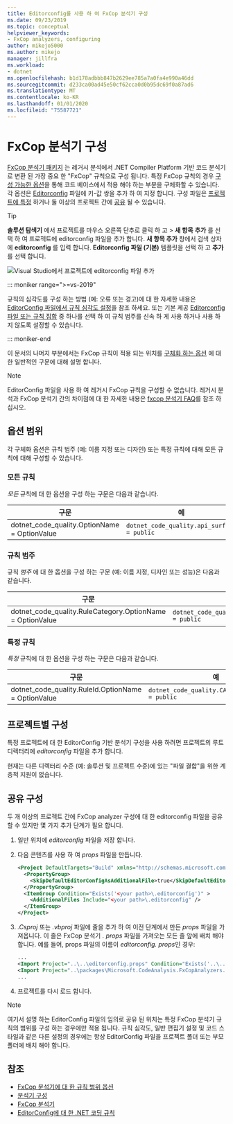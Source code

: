 ```yaml
---
title: Editorconfig를 사용 하 여 FxCop 분석기 구성
ms.date: 09/23/2019
ms.topic: conceptual
helpviewer_keywords:
- FxCop analyzers, configuring
author: mikejo5000
ms.author: mikejo
manager: jillfra
ms.workload:
- dotnet
ms.openlocfilehash: b1d178adbbb847b2629ee785a7a0fa4e990a46dd
ms.sourcegitcommit: d233ca00ad45e50cf62cca0d0b95dc69f0a87ad6
ms.translationtype: MT
ms.contentlocale: ko-KR
ms.lasthandoff: 01/01/2020
ms.locfileid: "75587721"
---
```

# <a name="configure-fxcop-analyzers"></a>FxCop 분석기 구성

[FxCop 분석기 패키지](install-fxcop-analyzers.md) 는 레거시 분석에서 .NET Compiler Platform 기반 코드 분석기로 변환 된 가장 중요 한 "FxCop" 규칙으로 구성 됩니다. 특정 FxCop 규칙의 경우 [구성 가능한 옵션](fxcop-analyzer-options.md)을 통해 코드 베이스에서 적용 해야 하는 부분을 구체화할 수 있습니다. 각 옵션은 [Editorconfig](https://editorconfig.org) 파일에 키-값 쌍을 추가 하 여 지정 합니다. 구성 파일은 [프로젝트에 특정](#per-project-configuration) 하거나 둘 이상의 프로젝트 간에 [공유](#shared-configuration) 될 수 있습니다.

> [!TIP]
> **솔루션 탐색기** 에서 프로젝트를 마우스 오른쪽 단추로 클릭 하 고 > **새 항목** **추가** 를 선택 하 여 프로젝트에 editorconfig 파일을 추가 합니다. **새 항목 추가** 창에서 검색 상자에 **editorconfig** 를 입력 합니다. **Editorconfig 파일 (기본)** 템플릿을 선택 하 고 **추가**를 선택 합니다.
>
> ![Visual Studio에서 프로젝트에 editorconfig 파일 추가](media/add-editorconfig-file.png)

::: moniker range=">=vs-2019"

규칙의 심각도를 구성 하는 방법 (예: 오류 또는 경고)에 대 한 자세한 내용은 [EditorConfig 파일에서 규칙 심각도 설정](use-roslyn-analyzers.md#set-rule-severity-in-an-editorconfig-file)을 참조 하세요. 또는 기본 제공 [Editorconfig 파일 또는 규칙 집합](analyzer-rule-sets.md) 중 하나를 선택 하 여 규칙 범주를 신속 하 게 사용 하거나 사용 하지 않도록 설정할 수 있습니다.

::: moniker-end

이 문서의 나머지 부분에서는 FxCop 규칙이 적용 되는 위치를 [구체화 하는 옵션](fxcop-analyzer-options.md) 에 대 한 일반적인 구문에 대해 설명 합니다.

> [!NOTE]
> EditorConfig 파일을 사용 하 여 레거시 FxCop 규칙을 구성할 수 없습니다. 레거시 분석과 FxCop 분석기 간의 차이점에 대 한 자세한 내용은 [fxcop 분석기 FAQ](fxcop-analyzers-faq.md)를 참조 하십시오.

## <a name="option-scopes"></a>옵션 범위

각 구체화 옵션은 규칙 범주 (예: 이름 지정 또는 디자인) 또는 특정 규칙에 대해 모든 규칙에 대해 구성할 수 있습니다.

### <a name="all-rules"></a>모든 규칙

*모든* 규칙에 대 한 옵션을 구성 하는 구문은 다음과 같습니다.

|구문|예|
|-|-|
| dotnet_code_quality.OptionName = OptionValue | `dotnet_code_quality.api_surface = public` |

### <a name="category-of-rules"></a>규칙 범주

규칙 *범주* 에 대 한 옵션을 구성 하는 구문 (예: 이름 지정, 디자인 또는 성능)은 다음과 같습니다.

|구문|예|
|-|-|
| dotnet_code_quality.RuleCategory.OptionName = OptionValue | `dotnet_code_quality.Naming.api_surface = public` |

### <a name="specific-rule"></a>특정 규칙

*특정* 규칙에 대 한 옵션을 구성 하는 구문은 다음과 같습니다.

|구문|예|
|-|-|
| dotnet_code_quality.RuleId.OptionName = OptionValue | `dotnet_code_quality.CA1040.api_surface = public` |

## <a name="per-project-configuration"></a>프로젝트별 구성

특정 프로젝트에 대 한 EditorConfig 기반 분석기 구성을 사용 하려면 프로젝트의 루트 디렉터리에 *editorconfig* 파일을 추가 합니다.

현재는 다른 디렉터리 수준 (예: 솔루션 및 프로젝트 수준)에 있는 "파일 결합"을 위한 계층적 지원이 없습니다.

## <a name="shared-configuration"></a>공유 구성

두 개 이상의 프로젝트 간에 FxCop analyzer 구성에 대 한 editorconfig 파일을 공유할 수 있지만 몇 가지 추가 단계가 필요 합니다.

1. 일반 위치에 *editorconfig* 파일을 저장 합니다.

2. 다음 콘텐츠를 사용 하 여 *props* 파일을 만듭니다.

   ```xml
   <Project DefaultTargets="Build" xmlns="http://schemas.microsoft.com/developer/msbuild/2003">
     <PropertyGroup>
       <SkipDefaultEditorConfigAsAdditionalFile>true</SkipDefaultEditorConfigAsAdditionalFile>
     </PropertyGroup>
     <ItemGroup Condition="Exists('<your path>\.editorconfig')" >
       <AdditionalFiles Include="<your path>\.editorconfig" />
     </ItemGroup>
   </Project>
   ```

3. *.Csproj* 또는 *.vbproj* 파일에 줄을 추가 하 여 이전 단계에서 만든 *props* 파일을 가져옵니다. 이 줄은 FxCop 분석기 *. props* 파일을 가져오는 모든 줄 앞에 배치 해야 합니다. 예를 들어, props 파일의 이름이 *editorconfig. props*인 경우:

   ```xml
   ...
   <Import Project="..\..\editorconfig.props" Condition="Exists('..\..\editorconfig.props')" />
   <Import Project="..\packages\Microsoft.CodeAnalysis.FxCopAnalyzers.2.6.3\build\Microsoft.CodeAnalysis.FxCopAnalyzers.props" Condition="Exists('..\packages\Microsoft.CodeAnalysis.FxCopAnalyzers.2.6.3\build\Microsoft.CodeAnalysis.FxCopAnalyzers.props')" />
   ...
   ```

4. 프로젝트를 다시 로드 합니다.

> [!NOTE]
> 여기서 설명 하는 EditorConfig 파일의 임의로 공유 된 위치는 특정 FxCop 분석기 규칙의 범위를 구성 하는 경우에만 적용 됩니다. 규칙 심각도, 일반 편집기 설정 및 코드 스타일과 같은 다른 설정의 경우에는 항상 EditorConfig 파일을 프로젝트 폴더 또는 부모 폴더에 배치 해야 합니다.

## <a name="see-also"></a>참조

- [FxCop 분석기에 대 한 규칙 범위 옵션](fxcop-analyzer-options.md)
- [분석기 구성](https://github.com/dotnet/roslyn-analyzers/blob/master/docs/Analyzer%20Configuration.md)
- [FxCop 분석기](install-fxcop-analyzers.md)
- [EditorConfig에 대 한 .NET 코딩 규칙](../ide/editorconfig-code-style-settings-reference.md)
